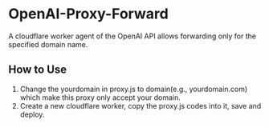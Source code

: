 # OpenAI-Proxy-Forward
A cloudflare worker agent of the OpenAI API allows forwarding only for the specified domain name.
## How to Use
1. Change the yourdomain in proxy.js to domain(e.g., yourdomain.com) which make this proxy only accept your domain.
2. Create a new cloudflare worker, copy the proxy.js codes into it, save and deploy.